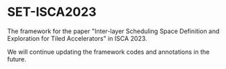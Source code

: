 # SET-ISCA2023

The framework for the paper "Inter-layer Scheduling Space Definition and Exploration for Tiled Accelerators" in ISCA 2023.

We will continue updating the framework codes and annotations in the future.
